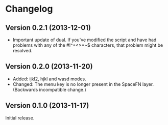Changelog
=========

Version 0.2.1 (2013-12-01)
--------------------------

- Important update of dual. If you've modified the script and have had problems with any of the
  #!^+<>*~$ characters, that problem might be resolved.

Version 0.2.0 (2013-11-20)
--------------------------

- Added: ijkl2, hjkl and wasd modes.
- Changed: The menu key is no longer present in the SpaceFN layer. (Backwards incompatible change.)

Version 0.1.0 (2013-11-17)
--------------------------

Initial release.
